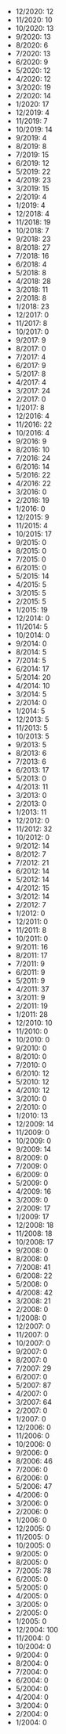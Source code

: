 *  12/2020: 12
*  11/2020: 10
*  10/2020: 13
*  9/2020: 13
*  8/2020: 6
*  7/2020: 13
*  6/2020: 9
*  5/2020: 12
*  4/2020: 12
*  3/2020: 19
*  2/2020: 14
*  1/2020: 17
*  12/2019: 4
*  11/2019: 7
*  10/2019: 14
*  9/2019: 4
*  8/2019: 8
*  7/2019: 15
*  6/2019: 12
*  5/2019: 22
*  4/2019: 23
*  3/2019: 15
*  2/2019: 4
*  1/2019: 4
*  12/2018: 4
*  11/2018: 19
*  10/2018: 7
*  9/2018: 23
*  8/2018: 27
*  7/2018: 16
*  6/2018: 4
*  5/2018: 8
*  4/2018: 28
*  3/2018: 11
*  2/2018: 8
*  1/2018: 23
*  12/2017: 0
*  11/2017: 8
*  10/2017: 0
*  9/2017: 9
*  8/2017: 0
*  7/2017: 4
*  6/2017: 9
*  5/2017: 8
*  4/2017: 4
*  3/2017: 24
*  2/2017: 0
*  1/2017: 8
*  12/2016: 4
*  11/2016: 22
*  10/2016: 4
*  9/2016: 9
*  8/2016: 10
*  7/2016: 24
*  6/2016: 14
*  5/2016: 22
*  4/2016: 22
*  3/2016: 0
*  2/2016: 19
*  1/2016: 0
*  12/2015: 9
*  11/2015: 4
*  10/2015: 17
*  9/2015: 0
*  8/2015: 0
*  7/2015: 0
*  6/2015: 0
*  5/2015: 14
*  4/2015: 5
*  3/2015: 5
*  2/2015: 5
*  1/2015: 19
*  12/2014: 0
*  11/2014: 5
*  10/2014: 0
*  9/2014: 0
*  8/2014: 5
*  7/2014: 5
*  6/2014: 17
*  5/2014: 20
*  4/2014: 10
*  3/2014: 5
*  2/2014: 0
*  1/2014: 5
*  12/2013: 5
*  11/2013: 5
*  10/2013: 5
*  9/2013: 5
*  8/2013: 6
*  7/2013: 6
*  6/2013: 17
*  5/2013: 0
*  4/2013: 11
*  3/2013: 0
*  2/2013: 0
*  1/2013: 11
*  12/2012: 0
*  11/2012: 32
*  10/2012: 0
*  9/2012: 14
*  8/2012: 7
*  7/2012: 21
*  6/2012: 14
*  5/2012: 14
*  4/2012: 15
*  3/2012: 14
*  2/2012: 7
*  1/2012: 0
*  12/2011: 0
*  11/2011: 8
*  10/2011: 0
*  9/2011: 16
*  8/2011: 17
*  7/2011: 9
*  6/2011: 9
*  5/2011: 9
*  4/2011: 37
*  3/2011: 9
*  2/2011: 19
*  1/2011: 28
*  12/2010: 10
*  11/2010: 0
*  10/2010: 0
*  9/2010: 0
*  8/2010: 0
*  7/2010: 0
*  6/2010: 12
*  5/2010: 12
*  4/2010: 12
*  3/2010: 0
*  2/2010: 0
*  1/2010: 13
*  12/2009: 14
*  11/2009: 0
*  10/2009: 0
*  9/2009: 14
*  8/2009: 0
*  7/2009: 0
*  6/2009: 0
*  5/2009: 0
*  4/2009: 16
*  3/2009: 0
*  2/2009: 17
*  1/2009: 17
*  12/2008: 18
*  11/2008: 18
*  10/2008: 17
*  9/2008: 0
*  8/2008: 0
*  7/2008: 41
*  6/2008: 22
*  5/2008: 0
*  4/2008: 42
*  3/2008: 21
*  2/2008: 0
*  1/2008: 0
*  12/2007: 0
*  11/2007: 0
*  10/2007: 0
*  9/2007: 0
*  8/2007: 0
*  7/2007: 29
*  6/2007: 0
*  5/2007: 87
*  4/2007: 0
*  3/2007: 64
*  2/2007: 0
*  1/2007: 0
*  12/2006: 0
*  11/2006: 0
*  10/2006: 0
*  9/2006: 0
*  8/2006: 46
*  7/2006: 0
*  6/2006: 0
*  5/2006: 47
*  4/2006: 0
*  3/2006: 0
*  2/2006: 0
*  1/2006: 0
*  12/2005: 0
*  11/2005: 0
*  10/2005: 0
*  9/2005: 0
*  8/2005: 0
*  7/2005: 78
*  6/2005: 0
*  5/2005: 0
*  4/2005: 0
*  3/2005: 0
*  2/2005: 0
*  1/2005: 0
*  12/2004: 100
*  11/2004: 0
*  10/2004: 0
*  9/2004: 0
*  8/2004: 0
*  7/2004: 0
*  6/2004: 0
*  5/2004: 0
*  4/2004: 0
*  3/2004: 0
*  2/2004: 0
*  1/2004: 0